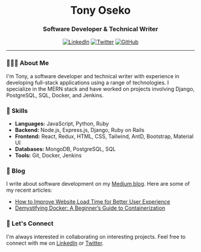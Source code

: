 <div align="center">
  <h1>Tony Oseko</h1>
  <h3>Software Developer & Technical Writer</h3>
  <p>
    <a href="https://www.linkedin.com/in/tonny-oseko-8074a2152/"><img src="https://img.shields.io/badge/-LinkedIn-blue?style=flat-square&logo=Linkedin&logoColor=white&link=https://www.linkedin.com/in/tonny-oseko-8074a2152/" alt="LinkedIn"></a>
    <a href="https://twitter.com/TonyOseko"><img src="https://img.shields.io/twitter/follow/TonyOseko?style=flat-square&logo=twitter&logoColor=white&label=Follow" alt="Twitter"></a>
    <a href="https://github.com/TonyOseko"><img src="https://img.shields.io/github/followers/TonyOseko?style=flat-square&logo=github&logoColor=white&label=Follow" alt="GitHub"></a>
  </p>
</div>

---

### 👨🏻‍💻 About Me

I'm Tony, a software developer and technical writer with experience in developing full-stack applications using a range of technologies. I specialize in the MERN stack and have worked on projects involving Django, PostgreSQL, SQL, Docker, and Jenkins.

### 🚀 Skills

- **Languages:** JavaScript, Python, Ruby
- **Backend:** Node.js, Express.js, Django, Ruby on Rails
- **Frontend:** React, Redux, HTML, CSS, Tailwind, AntD, Bootstrap, Material UI
- **Databases:** MongoDB, PostgreSQL, SQL
- **Tools:** Git, Docker, Jenkins

### 📝 Blog

I write about software development on my [Medium blog](https://tonnyseko.medium.com/). Here are some of my recent articles:

- [How to Improve Website Load Time for Better User Experience](https://medium.com/@tonnyseko/how-to-improve-website-load-time-for-better-user-experience-a80538994e67)
- [Demystifying Docker: A Beginner’s Guide to Containerization](https://medium.com/@tonnyseko/demystifying-docker-a-beginners-guide-to-containerization-f07c8b7d9530)

### 🤝 Let's Connect

I'm always interested in collaborating on interesting projects. Feel free to connect with me on [LinkedIn](https://www.linkedin.com/in/tonny-oseko-8074a2152/) or [Twitter](https://twitter.com/TonyOseko).
